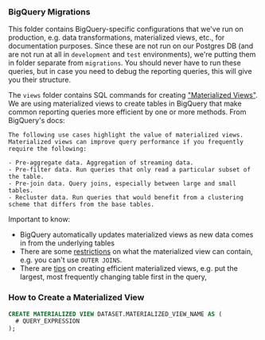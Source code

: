 ### BigQuery Migrations

This folder contains BigQuery-specific configurations that we've run on production, e.g. data transformations, materialized views, etc., for documentation purposes. Since these are not run on our Postgres DB (and are not run at all in `development` and `test` environments), we're putting them in folder separate from `migrations`. You should never have to run these queries, but in case you need to debug the reporting queries, this will give you their structure.

The `views` folder contains SQL commands for creating ["Materialized Views"](https://cloud.google.com/bigquery/docs/materialized-views-intro). We are using materialized views to create tables in BigQuery that make common reporting queries more efficient by one or more methods. From BigQuery's docs:
```
The following use cases highlight the value of materialized views. Materialized views can improve query performance if you frequently require the following:

- Pre-aggregate data. Aggregation of streaming data.
- Pre-filter data. Run queries that only read a particular subset of the table.
- Pre-join data. Query joins, especially between large and small tables.
- Recluster data. Run queries that would benefit from a clustering scheme that differs from the base tables.
```

Important to know:
- BigQuery automatically updates materialized views as new data comes in from the underlying tables
- There are some [restrictions](https://cloud.google.com/bigquery/docs/materialized-views-create#query_limitations) on what the materialized view can contain, e.g. you can't use `OUTER JOINS`.
- There are [tips](https://cloud.google.com/bigquery/docs/materialized-views-create#which_materialized_views_to_create) on creating efficient materialized views, e.g. put the largest, most frequently changing table first in the query,

### How to Create a Materialized View
```SQL
CREATE MATERIALIZED VIEW DATASET.MATERIALIZED_VIEW_NAME AS (
  # QUERY_EXPRESSION
);
```
